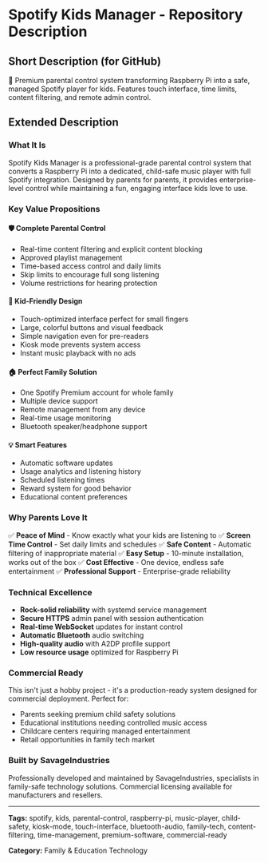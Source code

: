 # Spotify Kids Manager - Repository Description

## Short Description (for GitHub)
🎵 Premium parental control system transforming Raspberry Pi into a safe, managed Spotify player for kids. Features touch interface, time limits, content filtering, and remote admin control.

## Extended Description

### What It Is
Spotify Kids Manager is a professional-grade parental control system that converts a Raspberry Pi into a dedicated, child-safe music player with full Spotify integration. Designed by parents for parents, it provides enterprise-level control while maintaining a fun, engaging interface kids love to use.

### Key Value Propositions

#### 🛡️ **Complete Parental Control**
- Real-time content filtering and explicit content blocking
- Approved playlist management
- Time-based access control and daily limits
- Skip limits to encourage full song listening
- Volume restrictions for hearing protection

#### 👶 **Kid-Friendly Design**
- Touch-optimized interface perfect for small fingers
- Large, colorful buttons and visual feedback
- Simple navigation even for pre-readers
- Kiosk mode prevents system access
- Instant music playback with no ads

#### 🏠 **Perfect Family Solution**
- One Spotify Premium account for whole family
- Multiple device support
- Remote management from any device
- Real-time usage monitoring
- Bluetooth speaker/headphone support

#### 💡 **Smart Features**
- Automatic software updates
- Usage analytics and listening history
- Scheduled listening times
- Reward system for good behavior
- Educational content preferences

### Why Parents Love It

✅ **Peace of Mind** - Know exactly what your kids are listening to
✅ **Screen Time Control** - Set daily limits and schedules
✅ **Safe Content** - Automatic filtering of inappropriate material
✅ **Easy Setup** - 10-minute installation, works out of the box
✅ **Cost Effective** - One device, endless safe entertainment
✅ **Professional Support** - Enterprise-grade reliability

### Technical Excellence

- **Rock-solid reliability** with systemd service management
- **Secure HTTPS** admin panel with session authentication
- **Real-time WebSocket** updates for instant control
- **Automatic Bluetooth** audio switching
- **High-quality audio** with A2DP profile support
- **Low resource usage** optimized for Raspberry Pi

### Commercial Ready

This isn't just a hobby project - it's a production-ready system designed for commercial deployment. Perfect for:
- Parents seeking premium child safety solutions
- Educational institutions needing controlled music access
- Childcare centers requiring managed entertainment
- Retail opportunities in family tech market

### Built by SavageIndustries

Professionally developed and maintained by SavageIndustries, specialists in family-safe technology solutions. Commercial licensing available for manufacturers and resellers.

---

**Tags:** spotify, kids, parental-control, raspberry-pi, music-player, child-safety, kiosk-mode, touch-interface, bluetooth-audio, family-tech, content-filtering, time-management, premium-software, commercial-ready

**Category:** Family & Education Technology